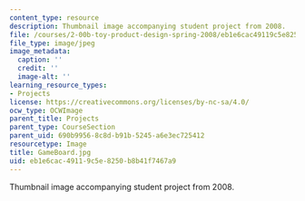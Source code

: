 ```yaml
---
content_type: resource
description: Thumbnail image accompanying student project from 2008.
file: /courses/2-00b-toy-product-design-spring-2008/eb1e6cac49119c5e8250b8b41f7467a9_GameBoard.jpg
file_type: image/jpeg
image_metadata:
  caption: ''
  credit: ''
  image-alt: ''
learning_resource_types:
- Projects
license: https://creativecommons.org/licenses/by-nc-sa/4.0/
ocw_type: OCWImage
parent_title: Projects
parent_type: CourseSection
parent_uid: 690b9956-8c8d-b91b-5245-a6e3ec725412
resourcetype: Image
title: GameBoard.jpg
uid: eb1e6cac-4911-9c5e-8250-b8b41f7467a9
---
```

Thumbnail image accompanying student project from 2008.